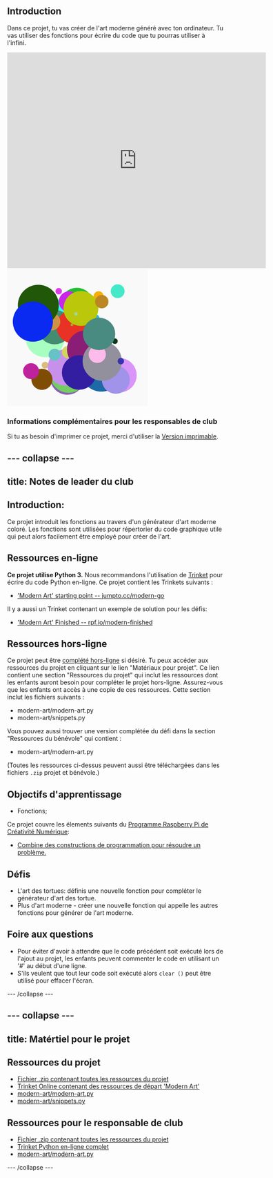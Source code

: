## Introduction

Dans ce projet, tu vas créer de l'art moderne généré avec ton ordinateur. Tu vas utiliser des fonctions pour écrire du code que tu pourras utiliser à l'infini.

<div class="trinket">
  <iframe src="https://trinket.io/embed/python/47bbc2fc2b?outputOnly=true&start=result" width="600" height="500" frameborder="0" marginwidth="0" marginheight="0" allowfullscreen>
  </iframe>
  <img src="images/modern-finished.png">
</div>

### Informations complémentaires pour les responsables de club

Si tu as besoin d'imprimer ce projet, merci d'utiliser la [Version imprimable](https://projects.raspberrypi.org/en/projects/modern-art/print).

## \--- collapse \---

## title: Notes de leader du club

## Introduction:

Ce projet introduit les fonctions au travers d'un générateur d'art moderne coloré. Les fonctions sont utilisées pour répertorier du code graphique utile qui peut alors facilement être employé pour créer de l'art.

## Ressources en-ligne

**Ce projet utilise Python 3.** Nous recommandons l'utilisation de [Trinket](https://trinket.io/) pour écrire du code Python en-ligne. Ce projet contient les Trinkets suivants :

* ['Modern Art' starting point -- jumpto.cc/modern-go](http://jumpto.cc/modern-go)

Il y a aussi un Trinket contenant un exemple de solution pour les défis:

* ['Modern Art' Finished -- rpf.io/modern-finished](https://rpf.io/modern-finished)

## Ressources hors-ligne

Ce projet peut être [complété hors-ligne](https://www.codeclubprojects.org/en-GB/resources/python-working-offline/) si désiré. Tu peux accéder aux ressources du projet en cliquant sur le lien "Matériaux pour projet". Ce lien contient une section "Ressources du projet" qui inclut les ressources dont les enfants auront besoin pour compléter le projet hors-ligne. Assurez-vous que les enfants ont accès à une copie de ces ressources. Cette section inclut les fichiers suivants :

* modern-art/modern-art.py
* modern-art/snippets.py

Vous pouvez aussi trouver une version complétée du défi dans la section "Ressources du bénévole" qui contient :

* modern-art/modern-art.py

(Toutes les ressources ci-dessus peuvent aussi être téléchargées dans les fichiers `.zip` projet et bénévole.)

## Objectifs d'apprentissage

* Fonctions;

Ce projet couvre les élements suivants du [Programme Raspberry Pi de Créativité Numérique](http://rpf.io/curriculum):

* [Combine des constructions de programmation pour résoudre un problème.](https://www.raspberrypi.org/curriculum/programming/builder)

## Défis

* L'art des tortues: définis une nouvelle fonction pour compléter le générateur d'art des tortue.
* Plus d'art moderne - créer une nouvelle fonction qui appelle les autres fonctions pour générer de l'art moderne.

## Foire aux questions

* Pour éviter d'avoir à attendre que le code précédent soit exécuté lors de l'ajout au projet, les enfants peuvent commenter le code en utilisant un '#' au début d'une ligne.
* S'ils veulent que tout leur code soit exécuté alors ` clear () ` peut être utilisé pour effacer l'écran. 

\--- /collapse \---

## \--- collapse \---

## title: Matértiel pour le projet

## Ressources du projet

* [Fichier .zip contenant toutes les ressources du projet](resources/modern-art-project-resources.zip)
* [Trinket Online contenant des ressources de départ 'Modern Art'](http://jumpto.cc/modern-go)
* [modern-art/modern-art.py](resources/modern-art-modern-art.py)
* [modern-art/snippets.py](resources/modern-art-snippets.py)

## Ressources pour le responsable de club

* [Fichier .zip contenant toutes les ressources du projet](resources/modern-art-volunteer-resources.zip)
* [Trinket Python en-ligne complet](https://trinket.io/python/47bbc2fc2b)
* [modern-art/modern-art.py](resources/modern-art-finished-modern-art.py)

\--- /collapse \---